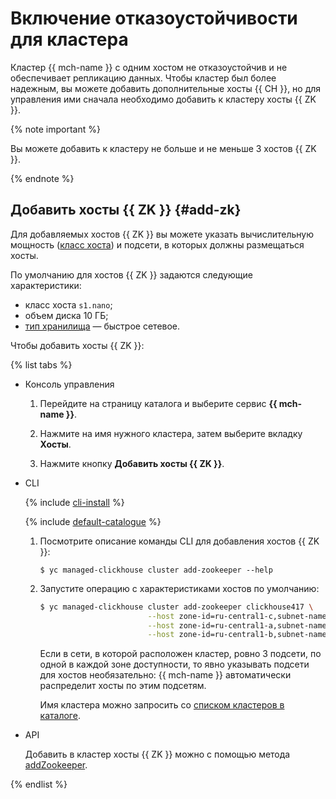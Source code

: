 # Включение отказоустойчивости для кластера

Кластер {{ mch-name }} с одним хостом не отказоустойчив и не обеспечивает репликацию данных. Чтобы кластер был более надежным, вы можете добавить дополнительные хосты {{ CH }}, но для управления ими сначала необходимо добавить к кластеру хосты {{ ZK }}. 

{% note important %}

Вы можете добавить к кластеру не больше и не меньше 3 хостов {{ ZK }}.

{% endnote %}


## Добавить хосты {{ ZK }} {#add-zk}

Для добавляемых хостов {{ ZK }} вы можете указать вычислительную мощность ([класс хоста](../concepts/instance-types.md)) и подсети, в которых должны размещаться хосты.

По умолчанию для хостов {{ ZK }} задаются следующие характеристики:

* класс хоста `s1.nano`;
* объем диска 10 ГБ;
* [тип хранилища](../concepts/storage.md) — быстрое сетевое.

Чтобы добавить хосты {{ ZK }}:

{% list tabs %}

- Консоль управления

  1. Перейдите на страницу каталога и выберите сервис **{{ mch-name }}**.

  1. Нажмите на имя нужного кластера, затем выберите вкладку **Хосты**.
  
  1. Нажмите кнопку **Добавить хосты {{ ZK }}**. 
  

- CLI

  {% include [cli-install](../../_includes/cli-install.md) %}

  {% include [default-catalogue](../../_includes/default-catalogue.md) %}

  1. Посмотрите описание команды CLI для добавления хостов {{ ZK }}:

     ```
     $ yc managed-clickhouse cluster add-zookeeper --help
     ```
  
  1. Запустите операцию с характеристиками хостов по умолчанию:
  
     ```bash
     $ yc managed-clickhouse cluster add-zookeeper clickhouse417 \
                             --host zone-id=ru-central1-c,subnet-name=default-c \
                             --host zone-id=ru-central1-a,subnet-name=default-a \
                             --host zone-id=ru-central1-b,subnet-name=default-b
     ```
     
     Если в сети, в которой расположен кластер, ровно 3 подсети, по одной в каждой зоне доступности, то явно указывать подсети для хостов необязательно: {{ mch-name }} автоматически распределит хосты по этим подсетям.
     
     Имя кластера можно запросить со [списком кластеров в каталоге](cluster-list.md#list-clusters).  

- API

  Добавить в кластер хосты {{ ZK }} можно с помощью метода [addZookeeper](../api-ref/Cluster/addZookeeper.md).

{% endlist %}
